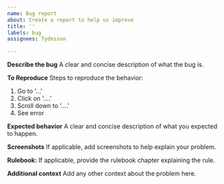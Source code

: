 ```yaml
---
name: Bug report
about: Create a report to help us improve
title: ''
labels: bug
assignees: Tydesson

---
```


**Describe the bug**
A clear and concise description of what the bug is.

**To Reproduce**
Steps to reproduce the behavior:
1. Go to '...'
2. Click on '....'
3. Scroll down to '....'
4. See error

**Expected behavior**
A clear and concise description of what you expected to happen.

**Screenshots**
If applicable, add screenshots to help explain your problem.

**Rulebook:**
If applicable, provide the rulebook chapter explaining the rule.

**Additional context**
Add any other context about the problem here.
